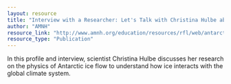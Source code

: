 ```yaml
---
layout: resource
title: "Interview with a Researcher: Let's Talk with Christina Hulbe about Studying Ice Flows for Clues to Climate Change "
author: "AMNH"
resource_link: "http://www.amnh.org/education/resources/rfl/web/antarctica/i_hulbe.html"
resource_type: "Publication"
---
```


In this profile and interview, scientist Christina Hulbe discusses her research on the physics of Antarctic ice flow to understand how ice interacts with the global climate system.
